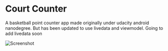 # Court Counter

A basketball point counter app made originally under udacity android nanodegree.
But has been updated to use livedata and viewmodel.
Going to add livedata soon

![Screenshot](https://myoctocat.com/assets/images/base-octocat.svg)